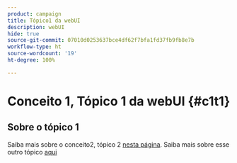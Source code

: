 ```yaml
---
product: campaign
title: Tópico1 da webUI
description: webUI
hide: true
source-git-commit: 07010d0253637bce4df62f7bfa1fd37fb9fb8e7b
workflow-type: ht
source-wordcount: '19'
ht-degree: 100%

---
```


# Conceito 1, Tópico 1 da webUI {#c1t1}

## Sobre o tópico 1

Saiba mais sobre o conceito2, tópico 2 [nesta página](../concept2/topic2.md).
Saiba mais sobre esse outro tópico [aqui](../../automation/workflow/about-workflows.md)